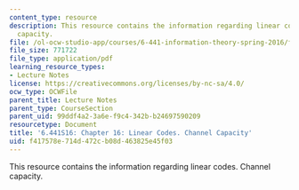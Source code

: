 ```yaml
---
content_type: resource
description: This resource contains the information regarding linear codes. Channel
  capacity.
file: /ol-ocw-studio-app/courses/6-441-information-theory-spring-2016/f417578e714d472cb08d463825e45f03_MIT6_441S16_chapter_16.pdf
file_size: 771722
file_type: application/pdf
learning_resource_types:
- Lecture Notes
license: https://creativecommons.org/licenses/by-nc-sa/4.0/
ocw_type: OCWFile
parent_title: Lecture Notes
parent_type: CourseSection
parent_uid: 99ddf4a2-3a6e-f9c4-342b-b24697590209
resourcetype: Document
title: '6.441S16: Chapter 16: Linear Codes. Channel Capacity'
uid: f417578e-714d-472c-b08d-463825e45f03
---
```

This resource contains the information regarding linear codes. Channel capacity.